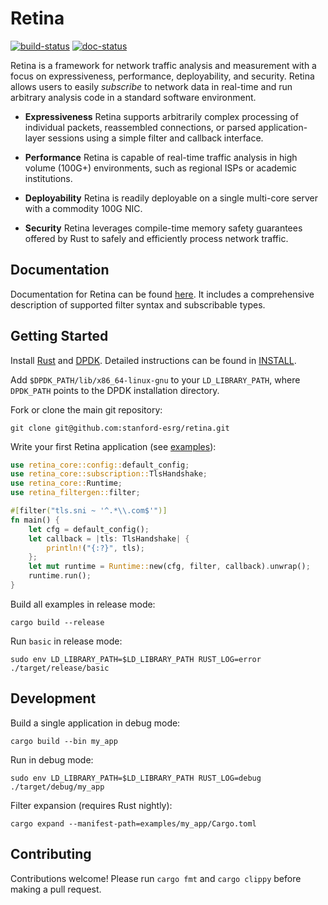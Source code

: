# Retina

[![build-status](https://github.com/stanford-esrg/retina/actions/workflows/ci.yml/badge.svg)](https://github.com/stanford-esrg/retina/actions)
[![doc-status](https://github.com/stanford-esrg/retina/actions/workflows/rustdoc.yml/badge.svg)](https://stanford-esrg.github.io/retina/retina_core)

Retina is a framework for network traffic analysis and measurement with a focus on expressiveness, performance, deployability, and security. Retina allows users to easily *subscribe* to network data in real-time and run arbitrary analysis code in a standard software environment.

- **Expressiveness** Retina supports arbitrarily complex processing of individual packets, reassembled connections, or parsed application-layer sessions using a simple filter and callback interface.

- **Performance** Retina is capable of real-time traffic analysis in high volume (100G+) environments, such as regional ISPs or academic institutions.

- **Deployability** Retina is readily deployable on a single multi-core server with a commodity 100G NIC.

- **Security** Retina leverages compile-time memory safety guarantees offered by Rust to safely and efficiently process network traffic.

## Documentation
Documentation for Retina can be found [here](https://stanford-esrg.github.io/retina/retina_core/). It includes a comprehensive description of supported filter syntax and subscribable types.


## Getting Started
Install [Rust](https://www.rust-lang.org/tools/install) and [DPDK](http://core.dpdk.org/download/). Detailed instructions can be found in [INSTALL](INSTALL.md).

Add `$DPDK_PATH/lib/x86_64-linux-gnu` to your `LD_LIBRARY_PATH`, where `DPDK_PATH` points to the DPDK installation directory.

Fork or clone the main git repository:

`git clone git@github.com:stanford-esrg/retina.git`

Write your first Retina application (see [examples](https://github.com/stanford-esrg/retina/tree/main/examples)):
```rust
use retina_core::config::default_config;
use retina_core::subscription::TlsHandshake;
use retina_core::Runtime;
use retina_filtergen::filter;

#[filter("tls.sni ~ '^.*\\.com$'")]
fn main() {
    let cfg = default_config();
    let callback = |tls: TlsHandshake| {
        println!("{:?}", tls);
    };
    let mut runtime = Runtime::new(cfg, filter, callback).unwrap();
    runtime.run();
}
```

Build all examples in release mode:

`cargo build --release`

Run `basic` in release mode:

`sudo env LD_LIBRARY_PATH=$LD_LIBRARY_PATH RUST_LOG=error ./target/release/basic`

## Development

Build a single application in debug mode:

`cargo build --bin my_app`

Run in debug mode:

`sudo env LD_LIBRARY_PATH=$LD_LIBRARY_PATH RUST_LOG=debug ./target/debug/my_app`

Filter expansion (requires Rust nightly):

`cargo expand --manifest-path=examples/my_app/Cargo.toml`

## Contributing

Contributions welcome! Please run `cargo fmt` and `cargo clippy` before making a pull request.

